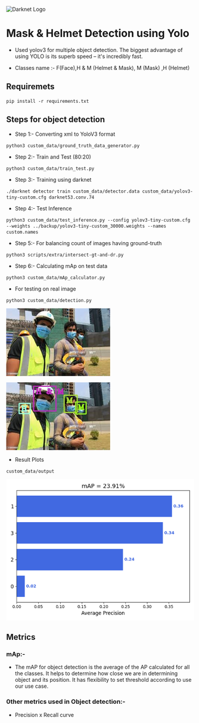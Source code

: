 ![Darknet Logo](http://pjreddie.com/media/files/darknet-black-small.png)

# Mask & Helmet Detection using Yolo #

* Used yolov3 for multiple object detection. The biggest advantage of using YOLO is its superb speed – it's incredibly fast. 

* Classes name :- F(Face),H & M (Helmet & Mask), M (Mask) ,H (Helmet)

## Requiremets #
```
pip install -r requirements.txt
```

## Steps for object detection #
* Step 1:-
Converting xml to YoloV3 format
```
python3 custom_data/ground_truth_data_generator.py
```

* Step 2:-
Train and Test (80:20)
```
python3 custom_data/train_test.py
```

* Step 3:-
Training using darknet
```
./darknet detector train custom_data/detector.data custom_data/yolov3-tiny-custom.cfg darknet53.conv.74
```

* Step 4:-
Test Inference
```
python3 custom_data/test_inference.py --config yolov3-tiny-custom.cfg --weights ../backup/yolov3-tiny-custom_30000.weights --names custom.names
 ```

* Step 5:-
For balancing count of images having ground-truth
```
python3 scripts/extra/intersect-gt-and-dr.py
```

* Step 6:-
Calculating mAp on test data
```
python3 custom_data/mAp_calculator.py
```

* For testing on real image
```
python3 custom_data/detection.py
```
![Screenshot](custom_data/test.jpeg)

![Screenshot](custom_data/output/result.jpg)

* Result Plots 
```
custom_data/output
```
![Screenshot](custom_data/output/mAP.png)

## Metrics #
### mAp:-

* The mAP for object detection is the average of the AP calculated for all the classes. It helps to determine how close we are in determining object and its position. It has flexibility to set threshold according to use our use case.

### 0ther metrics used in Object detection:-

* Precision x Recall curve
